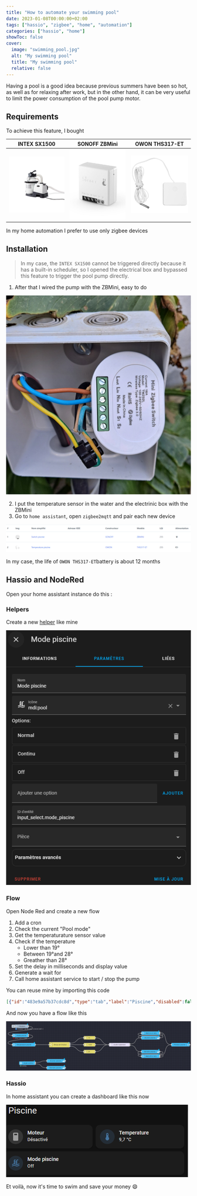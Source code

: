 ```yaml
---
title: "How to automate your swimming pool"
date: 2023-01-08T00:00:00+02:00
tags: ["hassio", "zigbee", "home", "automation"]
categories: ["hassio", "home"]
showToc: false
cover:
  image: "swimming_pool.jpg"
  alt: "My swimming pool"
  title: "My swimming pool"
  relative: false
---
```


Having a pool is a good idea because previous summers have been so hot, as well as for relaxing after work, but in the other hand, it can be very useful to limit the power consumption of the pool pump motor.

<!--more-->

## Requirements

To achieve this feature, I bought 

| INTEX SX1500                | SONOFF ZBMini                       | OWON THS317-ET              |
| --------------------------- | ----------------------------------- | --------------------------- |
| ![Pool pump](pool-pump.jpg) | ![SONOFF ZBMini](sonoff_zbmini.jpg) | ![OWON THS317-ET](owon.jpg) |

In my home automation I prefer to use only zigbee devices 

## Installation

> In my case, the `INTEX SX1500` cannot be triggered directly because it has a built-in scheduler, so I opened the electrical box and bypassed this feature to trigger the pool pump directly.

1) After that I wired the pump with the ZBMini, easy to do

![ZBMini Wiring](zbmini_wiring.jpg)

2) I put the temperature sensor in the water and the electrinic box with the ZBMini
3) Go to `home assistant`, open `zigbee2mqtt` and pair each new device

![Zigbee2mqtt](zigbee2mqtt.png)

In my case, the life of `OWON THS317-ET`battery is about 12 months

## Hassio and NodeRed

Open your home assistant instance do this :

### Helpers

Create a new [helper](https://my.home-assistant.io/redirect/helpers/) like mine

![Pool mode](hassio_pool_mode.png)

### Flow

Open Node Red and create a new flow

1) Add a cron
2) Check the current "Pool mode"
3) Get the temperaturature sensor value
4) Check if the temperature 
   * Lower than 19°
   * Between 19°and 28°
   * Greather than 28°
5) Set the delay in milliseconds and display value
6) Generate a wait for
7) Call home assistant service to start / stop the pump

You can reuse mine by importing this code

```json
[{"id":"483e9a57b37cdc8d","type":"tab","label":"Piscine","disabled":false,"info":"","env":[]},{"id":"54f86a2f80028e81","type":"api-current-state","z":"483e9a57b37cdc8d","name":"Temperature piscine","server":"c083033.86b9","version":3,"outputs":1,"halt_if":"","halt_if_type":"str","halt_if_compare":"is","entity_id":"sensor.temperature_piscine_temperature","state_type":"str","blockInputOverrides":false,"outputProperties":[{"property":"temperature","propertyType":"msg","value":"","valueType":"entityState"}],"for":"0","forType":"num","forUnits":"minutes","override_topic":false,"state_location":"payload","override_payload":"msg","entity_location":"data","override_data":"msg","x":460,"y":720,"wires":[["41106ef97c8b87d1"]]},{"id":"09e62ee1149b049d","type":"cronplus","z":"483e9a57b37cdc8d","name":"Filtration","outputField":"payload","timeZone":"","persistDynamic":false,"commandResponseMsgOutput":"output1","outputs":1,"options":[{"name":"schedule1","topic":"topic1","payloadType":"default","payload":"","expressionType":"cron","expression":"0 12,20 * * *","location":"","offset":"0","solarType":"all","solarEvents":"sunrise,sunset"}],"x":60,"y":720,"wires":[["5ba7f500dec07972"]]},{"id":"41106ef97c8b87d1","type":"switch","z":"483e9a57b37cdc8d","name":"Temps de filtration","property":"temperature","propertyType":"msg","rules":[{"t":"lt","v":"19","vt":"num"},{"t":"btwn","v":"19","vt":"num","v2":"28","v2t":"num"},{"t":"gt","v":"28","vt":"num"}],"checkall":"false","repair":false,"outputs":3,"x":730,"y":720,"wires":[["62487d3928d7818a"],["d2d4dd97d3a866d6"],["0c7a7c757d7beb72"]]},{"id":"b5e423120081925c","type":"trigger","z":"483e9a57b37cdc8d","name":"Durée traitement","op1":"on","op2":"off","op1type":"str","op2type":"str","duration":"250","extend":false,"overrideDelay":true,"units":"ms","reset":"","bytopic":"all","topic":"topic","outputs":2,"x":1250,"y":720,"wires":[["3ef0ae743e1b3881"],["6ca837267708a777"]]},{"id":"62487d3928d7818a","type":"change","z":"483e9a57b37cdc8d","name":"1h","rules":[{"t":"set","p":"delay","pt":"msg","to":"3600000","tot":"str"},{"t":"set","p":"filtration","pt":"msg","to":"1h","tot":"str"}],"action":"","property":"","from":"","to":"","reg":false,"x":990,"y":660,"wires":[["b5e423120081925c"]]},{"id":"d2d4dd97d3a866d6","type":"change","z":"483e9a57b37cdc8d","name":"1h30","rules":[{"t":"set","p":"delay","pt":"msg","to":"5400000","tot":"str"},{"t":"set","p":"filtration","pt":"msg","to":"1h30","tot":"str"}],"action":"","property":"","from":"","to":"","reg":false,"x":990,"y":720,"wires":[["b5e423120081925c"]]},{"id":"0c7a7c757d7beb72","type":"change","z":"483e9a57b37cdc8d","name":"2h","rules":[{"t":"set","p":"delay","pt":"msg","to":"7200000","tot":"str"},{"t":"set","p":"filtration","pt":"msg","to":"2h","tot":"str"}],"action":"","property":"","from":"","to":"","reg":false,"x":990,"y":780,"wires":[["b5e423120081925c"]]},{"id":"3ef0ae743e1b3881","type":"api-call-service","z":"483e9a57b37cdc8d","name":"Allumer piscine","server":"c083033.86b9","version":5,"debugenabled":false,"domain":"switch","service":"turn_on","areaId":[],"deviceId":[],"entityId":["switch.switch_piscine"],"data":"","dataType":"jsonata","mergeContext":"","mustacheAltTags":false,"outputProperties":[{"property":"message","propertyType":"msg","value":"Allumée","valueType":"str"}],"queue":"none","x":1520,"y":660,"wires":[["7de9d7c35046f82d"]]},{"id":"7de9d7c35046f82d","type":"ha-wait-until","z":"483e9a57b37cdc8d","name":"Wait on or retry","server":"c083033.86b9","version":2,"outputs":2,"entityId":"switch.switch_piscine","entityIdFilterType":"exact","property":"state","comparator":"is","value":"on","valueType":"str","timeout":"1","timeoutType":"num","timeoutUnits":"minutes","checkCurrentState":true,"blockInputOverrides":true,"outputProperties":[],"x":1520,"y":620,"wires":[["e82f89371205d55a"],["3ef0ae743e1b3881"]]},{"id":"6ca837267708a777","type":"api-call-service","z":"483e9a57b37cdc8d","name":"Eteindre piscine","server":"c083033.86b9","version":5,"debugenabled":false,"domain":"switch","service":"turn_off","areaId":[],"deviceId":[],"entityId":["switch.switch_piscine"],"data":"","dataType":"jsonata","mergeContext":"","mustacheAltTags":false,"outputProperties":[{"property":"message","propertyType":"msg","value":"Eteinte","valueType":"str"}],"queue":"none","x":1520,"y":780,"wires":[["2e25dea1e10644d6"]]},{"id":"2e25dea1e10644d6","type":"ha-wait-until","z":"483e9a57b37cdc8d","name":"Wait off or retry","server":"c083033.86b9","version":2,"outputs":2,"entityId":"switch.switch_piscine","entityIdFilterType":"exact","property":"state","comparator":"is","value":"off","valueType":"str","timeout":"1","timeoutType":"num","timeoutUnits":"minutes","checkCurrentState":true,"blockInputOverrides":true,"outputProperties":[],"x":1520,"y":820,"wires":[["e82f89371205d55a"],["6ca837267708a777"]]},{"id":"5ba7f500dec07972","type":"api-current-state","z":"483e9a57b37cdc8d","name":"Mode piscine","server":"c083033.86b9","version":3,"outputs":2,"halt_if":"Normal","halt_if_type":"str","halt_if_compare":"is","entity_id":"input_select.mode_piscine","state_type":"str","blockInputOverrides":false,"outputProperties":[{"property":"mode","propertyType":"msg","value":"","valueType":"entityState"}],"for":"0","forType":"num","forUnits":"minutes","override_topic":false,"state_location":"payload","override_payload":"msg","entity_location":"data","override_data":"msg","x":230,"y":720,"wires":[["54f86a2f80028e81"],[]]},{"id":"b5bb7276d000536a","type":"server-state-changed","z":"483e9a57b37cdc8d","name":"Mode continu","server":"c083033.86b9","version":4,"exposeToHomeAssistant":false,"haConfig":[{"property":"name","value":""},{"property":"icon","value":""}],"entityidfilter":"input_select.mode_piscine","entityidfiltertype":"exact","outputinitially":false,"state_type":"str","haltifstate":"Continu","halt_if_type":"str","halt_if_compare":"is","outputs":2,"output_only_on_state_change":true,"for":"0","forType":"num","forUnits":"minutes","ignorePrevStateNull":false,"ignorePrevStateUnknown":false,"ignorePrevStateUnavailable":false,"ignoreCurrentStateUnknown":false,"ignoreCurrentStateUnavailable":false,"outputProperties":[],"x":130,"y":860,"wires":[["9a74a6afbea67721"],["9e74d356eeff4c52"]]},{"id":"9a74a6afbea67721","type":"api-call-service","z":"483e9a57b37cdc8d","name":"Allumer piscine","server":"c083033.86b9","version":5,"debugenabled":false,"domain":"switch","service":"turn_on","areaId":[],"deviceId":[],"entityId":["switch.switch_piscine"],"data":"","dataType":"jsonata","mergeContext":"","mustacheAltTags":false,"outputProperties":[{"property":"message","propertyType":"msg","value":"Allumée","valueType":"str"}],"queue":"none","x":380,"y":840,"wires":[[]]},{"id":"9e74d356eeff4c52","type":"api-call-service","z":"483e9a57b37cdc8d","name":"Eteindre piscine","server":"c083033.86b9","version":5,"debugenabled":false,"domain":"switch","service":"turn_off","areaId":[],"deviceId":[],"entityId":["switch.switch_piscine"],"data":"","dataType":"jsonata","mergeContext":"","mustacheAltTags":false,"outputProperties":[{"property":"message","propertyType":"msg","value":"Eteinte","valueType":"str"}],"queue":"none","x":380,"y":900,"wires":[[]]},{"id":"e82f89371205d55a","type":"ha-sensor","z":"483e9a57b37cdc8d","name":"Filtration piscine","entityConfig":"ca7e7d1218501982","version":0,"state":"","stateType":"date","attributes":[{"property":"temperature","value":"temperature","valueType":"msg"},{"property":"duration","value":"filtration","valueType":"msg"},{"property":"last_start","value":"","valueType":"date"},{"property":"last_stop","value":"","valueType":"date"}],"inputOverride":"allow","outputProperties":[],"x":1780,"y":720,"wires":[[]]},{"id":"c083033.86b9","type":"server","name":"Home Assistant","version":5,"addon":true,"rejectUnauthorizedCerts":true,"ha_boolean":"y|yes|true|on|home|open","connectionDelay":true,"cacheJson":true,"heartbeat":false,"heartbeatInterval":30,"areaSelector":"friendlyName","deviceSelector":"friendlyName","entitySelector":"friendlyName","statusSeparator":"at: ","statusYear":"hidden","statusMonth":"short","statusDay":"numeric","statusHourCycle":"h23","statusTimeFormat":"h:m","enableGlobalContextStore":true},{"id":"ca7e7d1218501982","type":"ha-entity-config","server":"c083033.86b9","deviceConfig":"","name":"sensor config for Filtration piscine","version":6,"entityType":"sensor","haConfig":[{"property":"name","value":"filtration_piscine"},{"property":"device_class","value":""},{"property":"icon","value":""},{"property":"unit_of_measurement","value":""},{"property":"state_class","value":""},{"property":"last_reset","value":""}],"resend":true}]
```
And now you have a flow like this

![Flow](node_red_flow.png)

### Hassio

In home assistant you can create a dashboard like this now

![Dahsboard](hassio_dash.png)


Et voilà, now it's time to swim and save your money :smile: